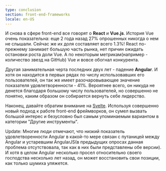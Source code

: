 ```yaml
---
type: conclusion
section: front-end-frameworks
locale: en-US
---
```

И снова в сфере front-end все говорят о **React** и **Vue.js**. История Vue очень показательна: еще 2 года назад 27% опрошенных никогда о нем не слышали. Сейчас же их доля составляет всего 1.3%! React по-прежнему занимает большую часть рынка, нет причин ожидать остановки роста доли Vue. А по некоторым метрикам(например - количество звезд на GitHub) Vue и вовсе обогнал конкурента.

Другая занимательная черта последних двух лет - падение **Angular**. И хотя он находится в первых рядах по числу использовавших его пользователей, он так же имеет разочаровывающее значение показателя удовлетворенности - 41%. Вероятнее всего, он никуда не денется благодаря большому числу пользователей, но совершенно не понятно, каким образом он собирается вернуть себе лидерство.

Наконец, давайте обратим внимание на [Svelte](https://svelte.technology/). Используя совершенно новый подход к работе front-end фреймворков, он сумел вызвать большой интерес и безусловно был самым упоминаемым вариантом в категории "Другие инструменты".

Update: Многие люди отмечают, что низкий показатель удовлетворенности Angular в какой-то мере связан с путаницей между Angular и устаревшим AngularJS(в предыдущих опросах данная проблема отсутствовала, так как в них были представлены обе версии). И хотя в целом Angular несколько просел относительно своего господства несколько лет назад, он может восстановить свои позиции, как только шумиха уляжется.
